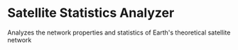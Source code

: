 # Satellite Statistics Analyzer
 Analyzes the network properties and statistics of Earth's theoretical satellite network
